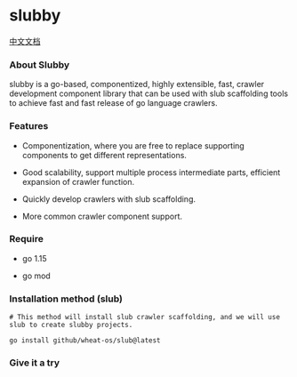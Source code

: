 # slubby

[中文文档](./README.en.md)

### About Slubby

slubby is a go-based, componentized, highly extensible, fast, crawler development component library that can be used with slub scaffolding tools to achieve fast and fast release of go language crawlers.

### Features

- Componentization, where you are free to replace supporting components to get different representations.
  
- Good scalability, support multiple process intermediate parts, efficient expansion of crawler function.

- Quickly develop crawlers with slub scaffolding.

- More common crawler component support.
  
### Require

- go 1.15
  
- go mod
  

### Installation method (slub)

```shell
# This method will install slub crawler scaffolding, and we will use slub to create slubby projects.

go install github/wheat-os/slub@latest
```

### Give it a try
